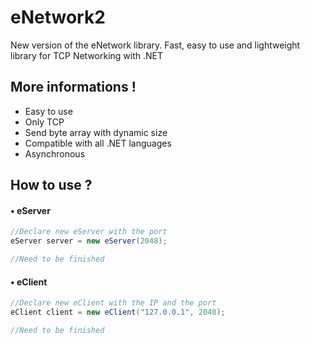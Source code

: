 # eNetwork2
New version of the eNetwork library. Fast, easy to use and lightweight library for TCP Networking with .NET

## More informations !

- Easy to use
- Only TCP
- Send byte array with dynamic size
- Compatible with all .NET languages
- Asynchronous

## How to use ?

#### • eServer

```csharp
//Declare new eServer with the port
eServer server = new eServer(2048);

//Need to be finished

```

#### • eClient

```csharp
//Declare new eClient with the IP and the port
eClient client = new eClient("127.0.0.1", 2048);

//Need to be finished

```